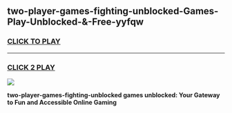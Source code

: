 
## two-player-games-fighting-unblocked-Games-Play-Unblocked-&-Free-yyfqw
<h3>
<a href="https://premium76.site?title=two-player-games-fighting-unblocked&ref=24A">CLICK TO PLAY</a></h3>
<hr>

<h3>
<a href="https://premium76.site?title=two-player-games-fighting-unblocked&ref=24A">CLICK 2 PLAY</a>
  
</h3>

<a href="https://premium76.site?title=two-player-games-fighting-unblocked&ref=24A"><img src="https://clearcache.store/games.png"></a>


**two-player-games-fighting-unblocked games unblocked: Your Gateway to Fun and Accessible Online Gaming**
